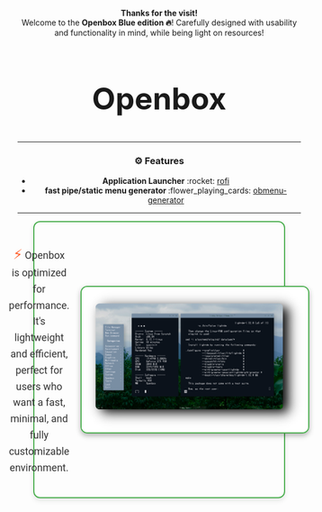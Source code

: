 
<p align="center"><b>Thanks for the visit!</b><br>Welcome to the <b>Openbox Blue edition ️‍🔥</b>! Carefully designed with usability and functionality in mind, while being light on resources!</p>

<div align="center">
  <h2 style="font-size: 54px;">
    <strong>
      <a href="https://openbox.org/" style="text-decoration: none; color: inherit;">
        Openbox
      </a>
    </strong>
  </h2>

  <hr>

  <h3>⚙️ Features</h3>
  <ul>
    <li><strong>Application Launcher</strong> :rocket: <a href="https://github.com/davatorium/rofi">rofi</a></li>
    <li><strong>fast pipe/static menu generator </strong> :flower_playing_cards: <a href="https://github.com/trizen/obmenu-generator">obmenu-generator</a></li>
  </ul>

  <hr>

 <div align="center">
  <div style="display: flex; align-items: center; justify-content: center; margin-bottom: 40px; width: 80%; border-radius: 12px; border: 2px solid #4CAF50; padding: 20px; box-shadow: 0 4px 10px rgba(0, 0, 0, 0.1);">
    <div style="flex: 1; padding-right: 20px;">
      <p style="font-size: 18px; color: #333; line-height: 1.6; font-family: 'Roboto', sans-serif;">
        <span style="font-size: 24px; color: #FF5722;">⚡</span> 
        Openbox is optimized for performance. It's lightweight and efficient, perfect for users who want a fast, minimal, and fully customizable environment.
      </p>
    </div>
    <img src="image/openbox.png" alt=" Icon" width="750" style="border: 2px solid #4CAF50; border-radius: 12px; box-shadow: 0 4px 10px rgba(0, 0, 0, 0.3);">
  </div>
<div align="center">
